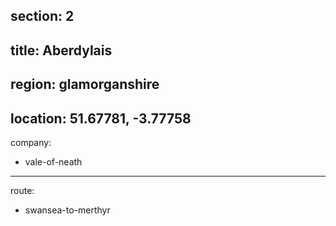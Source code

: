 section: 2
----
title: Aberdylais
----
region: glamorganshire
----
location: 51.67781, -3.77758
----
company:
- vale-of-neath
----
route:
- swansea-to-merthyr
